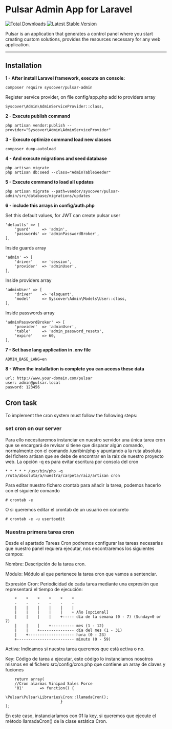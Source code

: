 # Pulsar Admin App for Laravel

[![Total Downloads](https://poser.pugx.org/syscover/pulsar-admin/downloads)](https://packagist.org/packages/syscover/pulsar-admin)
[![Latest Stable Version](http://img.shields.io/github/release/syscover/pulsar-admin.svg)](https://packagist.org/packages/syscover/pulsar-admin)

Pulsar is an application that generates a control panel where you start creating custom solutions, provides the resources necessary for any web application.

---

## Installation

**1 - After install Laravel framework, execute on console:**
```
composer require syscover/pulsar-admin
```

Register service provider, on file config/app.php add to providers array
```
Syscover\Admin\AdminServiceProvider::class,
```

**2 - Execute publish command**
```
php artisan vendor:publish --provider="Syscover\Admin\AdminServiceProvider"
```

**3 - Execute optimize command load new classes**
```
composer dump-autoload
```

**4 - And execute migrations and seed database**
```
php artisan migrate
php artisan db:seed --class="AdminTableSeeder"
```

**5 - Execute command to load all updates**
```
php artisan migrate --path=vendor/syscover/pulsar-admin/src/database/migrations/updates
```

**6 - include this arrays in config/auth.php**

Set this default values, for JWT can create pulsar user
```
'defaults' => [
    'guard'     => 'admin',
    'passwords' => 'adminPasswordBroker',
],
```

Inside guards array
```
'admin' => [
    'driver'    => 'session',
    'provider'  => 'adminUser',
],
```

Inside providers array
```
'adminUser' => [
    'driver'    => 'eloquent',
    'model'     => Syscover\Admin\Models\User::class,
],
```

Inside passwords array
```
'adminPasswordBroker' => [
    'provider'  => 'adminUser',
    'table'     => 'admin_password_resets',
    'expire'    => 60,
],
```

**7 - Set base lang application in .env file**
```
ADMIN_BASE_LANG=en
```

**8 - When the installation is complete you can access these data**
```
url: http://www.your-domain.com/pulsar
user: admin@pulsar.local
pasword: 123456
```

## Cron task
To implement the cron system must follow the following steps:


### set cron on our server

Para ello necesitaremos instanciar en nuestro servidor una única tarea cron que se encargará de revisar si tiene que disparar algún comando, normalmente con el comando /usr/bin/php y apuntando 
a la ruta absoluta del fichero artisan que se debe de encontrar en la raiz de nuestro proyecto web.
La opción -q es para evitar escritura por consola del cron

```
* * * * * /usr/bin/php -q /ruta/absoluta/a/nuestra/carpeta/raiz/artisan cron
``` 

Para editar nuestro fichero crontab para añadir la tarea, podemos hacerlo con el siguiente comando
```
# crontab -e
```

O si queremos editar el crontab de un usuario en concreto
```
# crontab -e -u usertoedit
```

### Nuestra primera tarea cron

Desde el apartado Tareas Cron podremos configurar las tareas necesarias que nuestro panel requiera ejecutar, nos encontraremos los siguientes campos:

Nombre: Descripción de la tarea cron.

Módulo: Módulo al que pertenece la tarea cron que vamos a sentenciar.

Expresión Cron: 
Periodicidad de cada tarea mediante una expresión que representará el tiempo de ejecución:

```
    *    *    *    *    *    *
    -    -    -    -    -    -
    |    |    |    |    |    |
    |    |    |    |    |    + Año [opcional]
    |    |    |    |    +----- día de la semana (0 - 7) (Sunday=0 or 7)
    |    |    |    +---------- mes (1 - 12)
    |    |    +--------------- día del mes (1 - 31)
    |    +-------------------- hora (0 - 23)
    +------------------------- minuto (0 - 59)

```

Activa: Indicamos si nuestra tarea queremos que está activa o no.

Key: Código de tarea a ejecutar, este código lo instanciamos nosotros mismos en el fichero src/config/cron.php que contiene un array de claves y fuciones

```
    return array(
    //Cron alarmas Vinipad Sales Force
    '01'       => function() { 
                            \Pulsar\Pulsar\Libraries\Cron::llamadaCron(); 
                        }
);
```
En este caso, instanciaríamos con 01 la key, si queremos que ejecute el método llamadaCron() de la clase estática Cron.